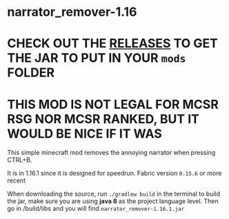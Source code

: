# narrator_remover-1.16
# CHECK OUT THE [RELEASES](https://github.com/benoitsecret/narrator_remover-1.16/releases/tag/RELEASE) TO GET THE JAR TO PUT IN YOUR `mods` FOLDER
# THIS MOD IS **NOT** LEGAL FOR MCSR RSG NOR MCSR RANKED, BUT IT WOULD BE NICE IF IT WAS

This simple minecraft mod removes the annoying narrator when pressing CTRL+B.

It is in 1.16.1 since it is designed for speedrun. Fabric version `0.15.6` or more recent

When downloading the source, run `./gradlew build` in the terminal to build the jar,
make sure you are using **java 8** as the project language level.
Then go in /build/libs and you will find `narrator_remover-1.16.1.jar`
